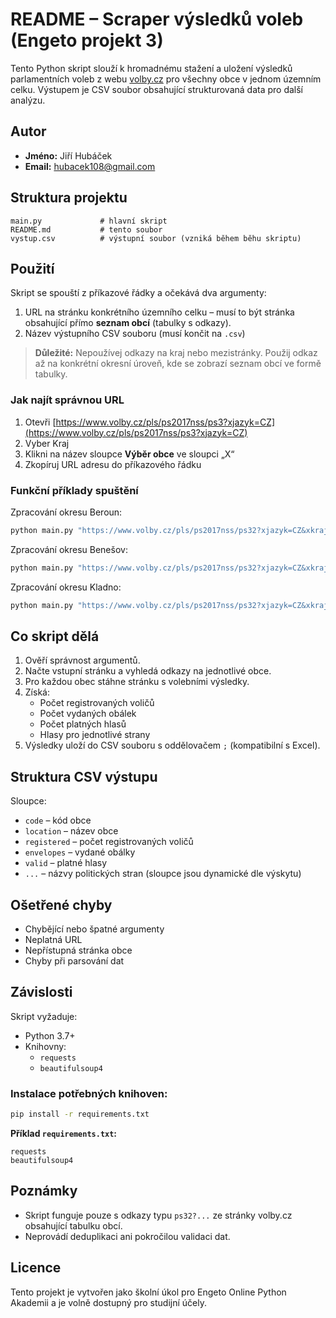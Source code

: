 # README – Scraper výsledků voleb (Engeto projekt 3)

Tento Python skript slouží k hromadnému stažení a uložení výsledků parlamentních voleb z webu [volby.cz](https://www.volby.cz) pro všechny obce v jednom územním celku. Výstupem je CSV soubor obsahující strukturovaná data pro další analýzu.

## Autor
- **Jméno:** Jiří Hubáček
- **Email:** hubacek108@gmail.com

## Struktura projektu

```
main.py             # hlavní skript
README.md           # tento soubor
vystup.csv          # výstupní soubor (vzniká během běhu skriptu)
```

## Použití

Skript se spouští z příkazové řádky a očekává dva argumenty:
1. URL na stránku konkrétního územního celku – musí to být stránka obsahující přímo **seznam obcí** (tabulky s odkazy).
2. Název výstupního CSV souboru (musí končit na `.csv`)

> **Důležité:** Nepoužívej odkazy na kraj nebo mezistránky. Použij odkaz až na konkrétní okresní úroveň, kde se zobrazí seznam obcí ve formě tabulky.

### Jak najít správnou URL
1. Otevři [https://www.volby.cz/pls/ps2017nss/ps3?xjazyk=CZ](https://www.volby.cz/pls/ps2017nss/ps3?xjazyk=CZ)
2. Vyber Kraj
3. Klikni na název sloupce **Výběr obce** ve sloupci „X“
4. Zkopíruj URL adresu do příkazového řádku

### Funkční příklady spuštění

Zpracování okresu Beroun:
```bash
python main.py "https://www.volby.cz/pls/ps2017nss/ps32?xjazyk=CZ&xkraj=2&xnumnuts=2102" Beroun.csv
```

Zpracování okresu Benešov:
```bash
python main.py "https://www.volby.cz/pls/ps2017nss/ps32?xjazyk=CZ&xkraj=2&xnumnuts=2101" Benesov.csv
```

Zpracování okresu Kladno:
```bash
python main.py "https://www.volby.cz/pls/ps2017nss/ps32?xjazyk=CZ&xkraj=2&xnumnuts=2103" Kladno.csv 
```

## Co skript dělá
1. Ověří správnost argumentů.
2. Načte vstupní stránku a vyhledá odkazy na jednotlivé obce.
3. Pro každou obec stáhne stránku s volebními výsledky.
4. Získá:
   - Počet registrovaných voličů
   - Počet vydaných obálek
   - Počet platných hlasů
   - Hlasy pro jednotlivé strany
5. Výsledky uloží do CSV souboru s oddělovačem `;` (kompatibilní s Excel).

## Struktura CSV výstupu

Sloupce:
- `code` – kód obce
- `location` – název obce
- `registered` – počet registrovaných voličů
- `envelopes` – vydané obálky
- `valid` – platné hlasy
- `...` – názvy politických stran (sloupce jsou dynamické dle výskytu)

## Ošetřené chyby
- Chybějící nebo špatné argumenty
- Neplatná URL
- Nepřístupná stránka obce
- Chyby při parsování dat

## Závislosti

Skript vyžaduje:
- Python 3.7+
- Knihovny:
  - `requests`
  - `beautifulsoup4`

### Instalace potřebných knihoven:
```bash
pip install -r requirements.txt
```

**Příklad `requirements.txt`:**
```
requests
beautifulsoup4
```

## Poznámky
- Skript funguje pouze s odkazy typu `ps32?...` ze stránky volby.cz obsahující tabulku obcí.
- Neprovádí deduplikaci ani pokročilou validaci dat.

## Licence
Tento projekt je vytvořen jako školní úkol pro Engeto Online Python Akademii a je volně dostupný pro studijní účely.




